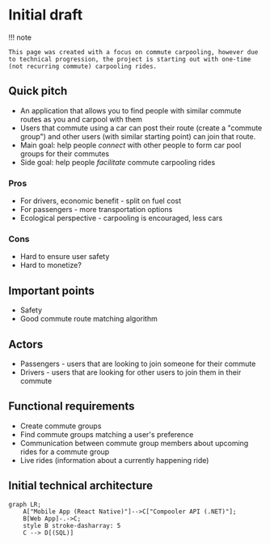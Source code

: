 # Initial draft

!!! note

    This page was created with a focus on commute carpooling, however due to technical progression, the project is starting out with one-time (not recurring commute) carpooling rides.

## Quick pitch

- An application that allows you to find people with similar commute routes as you
  and carpool with them
- Users that commute using a car can post their route (create a "commute group")
  and other users (with similar starting point) can join that route.
- Main goal: help people _connect_ with other people to form car pool groups for their
  commutes
- Side goal: help people _facilitate_ commute carpooling rides

### Pros

- For drivers, economic benefit - split on fuel cost
- For passengers - more transportation options
- Ecological perspective - carpooling is encouraged, less cars

### Cons

- Hard to ensure user safety
- Hard to monetize?

## Important points

- Safety
- Good commute route matching algorithm

## Actors

- Passengers - users that are looking to join someone for their commute
- Drivers - users that are looking for other users to join them in their commute

## Functional requirements

- Create commute groups
- Find commute groups matching a user's preference
- Communication between commute group members about upcoming rides for a commute group
- Live rides (information about a currently happening ride)

## Initial technical architecture

```mermaid
graph LR;
    A["Mobile App (React Native)"]-->C["Compooler API (.NET)"];
    B[Web App]-.->C;
    style B stroke-dasharray: 5
    C --> D[(SQL)]
```
